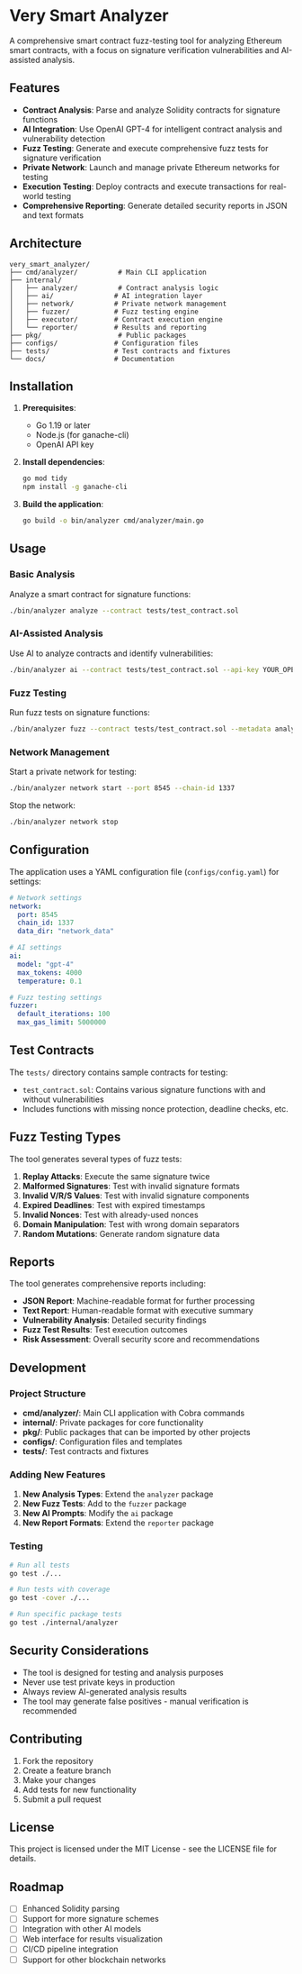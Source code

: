 # Very Smart Analyzer

A comprehensive smart contract fuzz-testing tool for analyzing Ethereum smart contracts, with a focus on signature verification vulnerabilities and AI-assisted analysis.

## Features

- **Contract Analysis**: Parse and analyze Solidity contracts for signature functions
- **AI Integration**: Use OpenAI GPT-4 for intelligent contract analysis and vulnerability detection
- **Fuzz Testing**: Generate and execute comprehensive fuzz tests for signature verification
- **Private Network**: Launch and manage private Ethereum networks for testing
- **Execution Testing**: Deploy contracts and execute transactions for real-world testing
- **Comprehensive Reporting**: Generate detailed security reports in JSON and text formats

## Architecture

```
very_smart_analyzer/
├── cmd/analyzer/          # Main CLI application
├── internal/
│   ├── analyzer/          # Contract analysis logic
│   ├── ai/               # AI integration layer
│   ├── network/          # Private network management
│   ├── fuzzer/           # Fuzz testing engine
│   ├── executor/         # Contract execution engine
│   └── reporter/         # Results and reporting
├── pkg/                   # Public packages
├── configs/              # Configuration files
├── tests/                # Test contracts and fixtures
└── docs/                 # Documentation
```

## Installation

1. **Prerequisites**:
   - Go 1.19 or later
   - Node.js (for ganache-cli)
   - OpenAI API key

2. **Install dependencies**:
   ```bash
   go mod tidy
   npm install -g ganache-cli
   ```

3. **Build the application**:
   ```bash
   go build -o bin/analyzer cmd/analyzer/main.go
   ```

## Usage

### Basic Analysis

Analyze a smart contract for signature functions:

```bash
./bin/analyzer analyze --contract tests/test_contract.sol
```

### AI-Assisted Analysis

Use AI to analyze contracts and identify vulnerabilities:

```bash
./bin/analyzer ai --contract tests/test_contract.sol --api-key YOUR_OPENAI_API_KEY
```

### Fuzz Testing

Run fuzz tests on signature functions:

```bash
./bin/analyzer fuzz --contract tests/test_contract.sol --metadata analysis_result.json --iterations 100
```

### Network Management

Start a private network for testing:

```bash
./bin/analyzer network start --port 8545 --chain-id 1337
```

Stop the network:

```bash
./bin/analyzer network stop
```

## Configuration

The application uses a YAML configuration file (`configs/config.yaml`) for settings:

```yaml
# Network settings
network:
  port: 8545
  chain_id: 1337
  data_dir: "network_data"

# AI settings
ai:
  model: "gpt-4"
  max_tokens: 4000
  temperature: 0.1

# Fuzz testing settings
fuzzer:
  default_iterations: 100
  max_gas_limit: 5000000
```

## Test Contracts

The `tests/` directory contains sample contracts for testing:

- `test_contract.sol`: Contains various signature functions with and without vulnerabilities
- Includes functions with missing nonce protection, deadline checks, etc.

## Fuzz Testing Types

The tool generates several types of fuzz tests:

1. **Replay Attacks**: Execute the same signature twice
2. **Malformed Signatures**: Test with invalid signature formats
3. **Invalid V/R/S Values**: Test with invalid signature components
4. **Expired Deadlines**: Test with expired timestamps
5. **Invalid Nonces**: Test with already-used nonces
6. **Domain Manipulation**: Test with wrong domain separators
7. **Random Mutations**: Generate random signature data

## Reports

The tool generates comprehensive reports including:

- **JSON Report**: Machine-readable format for further processing
- **Text Report**: Human-readable format with executive summary
- **Vulnerability Analysis**: Detailed security findings
- **Fuzz Test Results**: Test execution outcomes
- **Risk Assessment**: Overall security score and recommendations

## Development

### Project Structure

- **cmd/analyzer/**: Main CLI application with Cobra commands
- **internal/**: Private packages for core functionality
- **pkg/**: Public packages that can be imported by other projects
- **configs/**: Configuration files and templates
- **tests/**: Test contracts and fixtures

### Adding New Features

1. **New Analysis Types**: Extend the `analyzer` package
2. **New Fuzz Tests**: Add to the `fuzzer` package
3. **New AI Prompts**: Modify the `ai` package
4. **New Report Formats**: Extend the `reporter` package

### Testing

```bash
# Run all tests
go test ./...

# Run tests with coverage
go test -cover ./...

# Run specific package tests
go test ./internal/analyzer
```

## Security Considerations

- The tool is designed for testing and analysis purposes
- Never use test private keys in production
- Always review AI-generated analysis results
- The tool may generate false positives - manual verification is recommended

## Contributing

1. Fork the repository
2. Create a feature branch
3. Make your changes
4. Add tests for new functionality
5. Submit a pull request

## License

This project is licensed under the MIT License - see the LICENSE file for details.

## Roadmap

- [ ] Enhanced Solidity parsing
- [ ] Support for more signature schemes
- [ ] Integration with other AI models
- [ ] Web interface for results visualization
- [ ] CI/CD pipeline integration
- [ ] Support for other blockchain networks 